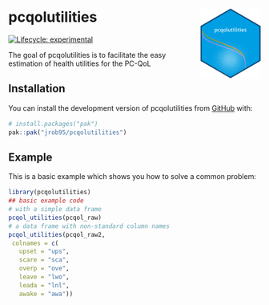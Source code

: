 
# pcqolutilities <img src="man/figures/logo.png" align="right" height="139" alt="" />
 

<!-- badges: start -->
[![Lifecycle: experimental](https://img.shields.io/badge/lifecycle-experimental-orange.svg)](https://lifecycle.r-lib.org/articles/stages.html#experimental)
<!-- badges: end -->
The goal of pcqolutilities is to facilitate the easy estimation of health utilities for the PC-QoL

## Installation

You can install the development version of pcqolutilities from [GitHub](https://github.com/) with:

``` r
# install.packages("pak")
pak::pak("jrob95/pcqolutilities")
```

## Example

This is a basic example which shows you how to solve a common problem:

``` r
library(pcqolutilities)
## basic example code
# with a simple data frame
pcqol_utilities(pcqol_raw)
# a data frame with non-standard column names
pcqol_utilities(pcqol_raw2,
 colnames = c(
   upset = "ups",
   scare = "sca",
   overp = "ove",
   leave = "lwo",
   leada = "lnl",
   awake = "awa"))
```

